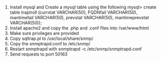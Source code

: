 1) Install mysql and Create a mysql table using the following
mysql> create table traptroll (currstat VARCHAR(50), FQDNfail VARCHAR(50), mantimefail VARCHAR(50), prevstat VARCHAR(50), mantimeprevstat VARCHAR(50));
2) Install apache2 and copy the .php and .conf files into /var/www/html
3) Make sure privileges are provided
4) Copy sqltrap.pl to /usr/local/share/snmp/
5) Copy the snmptrapd.conf to /etc/snmp/
6) Restart snmptrapd with snmptrapd -c /etc/snmp/snmptrapd.conf
7) Send requests to port 50163
